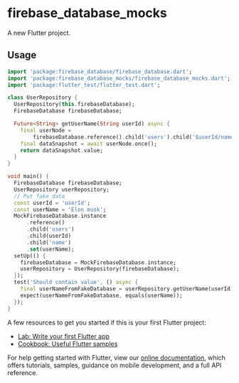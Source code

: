 # firebase_database_mocks

A new Flutter project.

## Usage
```dart
import 'package:firebase_database/firebase_database.dart';
import 'package:firebase_database_mocks/firebase_database_mocks.dart';
import 'package:flutter_test/flutter_test.dart';

class UserRepository {
  UserRepository(this.firebaseDatabase);
  FirebaseDatabase firebaseDatabase;

  Future<String> getUserName(String userId) async {
    final userNode =
        firebaseDatabase.reference().child('users').child('$userId/name');
    final dataSnapshot = await userNode.once();
    return dataSnapshot.value;
  }
}

void main() {
  FirebaseDatabase firebaseDatabase;
  UserRepository userRepository;
  // Put fake data
  const userId = 'userId';
  const userName = 'Elon musk';
  MockFirebaseDatabase.instance
      .reference()
      .child('users')
      .child(userId)
      .child('name')
      .set(userName);
  setUp(() {
    firebaseDatabase = MockFirebaseDatabase.instance;
    userRepository = UserRepository(firebaseDatabase);
  });
  test('Should contain value', () async {
    final userNameFromFakeDatabase = userRepository.getUserName(userId);
    expect(userNameFromFakeDatabase, equals(userName));
  });
}

```

A few resources to get you started if this is your first Flutter project:

- [Lab: Write your first Flutter app](https://flutter.dev/docs/get-started/codelab)
- [Cookbook: Useful Flutter samples](https://flutter.dev/docs/cookbook)

For help getting started with Flutter, view our
[online documentation](https://flutter.dev/docs), which offers tutorials,
samples, guidance on mobile development, and a full API reference.
